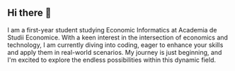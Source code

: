 ## Hi there 👋

I am a first-year student studying Economic Informatics at Academia de Studii Economice. With a keen interest in the intersection of economics and technology, I am currently diving into coding, eager to enhance your skills and apply them in real-world scenarios. My journey is just beginning, and I'm excited to explore the endless possibilities within this dynamic field.
